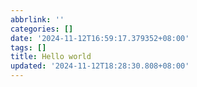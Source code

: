 ```yaml
---
abbrlink: ''
categories: []
date: '2024-11-12T16:59:17.379352+08:00'
tags: []
title: Hello world
updated: '2024-11-12T18:28:30.808+08:00'
---
```

